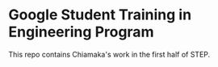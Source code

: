 # Google Student Training in Engineering Program

This repo contains Chiamaka's work in the first half of STEP.